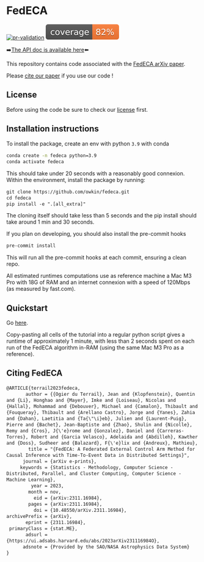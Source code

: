 # FedECA

[![pr-validation](https://github.com/owkin/fedeca/actions/workflows/pr_validation.yml/badge.svg?branch=main)](https://github.com/owkin/fedeca/actions/workflows/pr_validation.yml)
<img src="/badges/cov_badge.svg" >

:arrow_right:[The API doc is available here](https://owkin.github.io/fedeca/):arrow_left:

This repository contains code associated with the [FedECA arXiv paper](https://arxiv.org/abs/2311.16984).

Please [cite our paper](#citation) if you use our code !


## License

Before using the code be sure to check our [license](./license.md) first.


## Installation instructions

To install the package, create an env with python `3.9` with conda

```bash
conda create -n fedeca python=3.9
conda activate fedeca
```
This should take under 20 seconds with a reasonably good connexion.
Within the environment, install the package by running:

```
git clone https://github.com/owkin/fedeca.git
cd fedeca
pip install -e ".[all_extra]"
```
The cloning itself should take less than 5 seconds and the pip install
should take around 1 min and 30 seconds.

If you plan on developing, you should also install the pre-commit hooks

```bash
pre-commit install
```

This will run all the pre-commit hooks at each commit, ensuring a clean repo.

All estimated runtimes computations use as reference machine a Mac M3 Pro with 18G of RAM
and an internet connexion with a speed of 120Mbps (as measured by fast.com).

## Quickstart

Go [here](./quickstart/quickstart.md).

Copy-pasting all cells of the tutorial into a regular python script gives a runtime of approximately 1 minute,
with less than 2 seconds spent on each run of the FedECA algorithm in-RAM (using the same Mac M3 Pro as a reference).

## <a name="citation"></a>Citing FedECA

```
@ARTICLE{terrail2023fedeca,
       author = {{Ogier du Terrail}, Jean and {Klopfenstein}, Quentin and {Li}, Honghao and {Mayer}, Imke and {Loiseau}, Nicolas and {Hallal}, Mohammad and {Debouver}, Michael and {Camalon}, Thibault and {Fouqueray}, Thibault and {Arellano Castro}, Jorge and {Yanes}, Zahia and {Dahan}, Laetitia and {Ta{\"\i}eb}, Julien and {Laurent-Puig}, Pierre and {Bachet}, Jean-Baptiste and {Zhao}, Shulin and {Nicolle}, Remy and {Cros}, J{\'e}rome and {Gonzalez}, Daniel and {Carreras-Torres}, Robert and {Garcia Velasco}, Adelaida and {Abdilleh}, Kawther and {Doss}, Sudheer and {Balazard}, F{\'e}lix and {Andreux}, Mathieu},
        title = "{FedECA: A Federated External Control Arm Method for Causal Inference with Time-To-Event Data in Distributed Settings}",
      journal = {arXiv e-prints},
     keywords = {Statistics - Methodology, Computer Science - Distributed, Parallel, and Cluster Computing, Computer Science - Machine Learning},
         year = 2023,
        month = nov,
          eid = {arXiv:2311.16984},
        pages = {arXiv:2311.16984},
          doi = {10.48550/arXiv.2311.16984},
archivePrefix = {arXiv},
       eprint = {2311.16984},
 primaryClass = {stat.ME},
       adsurl = {https://ui.adsabs.harvard.edu/abs/2023arXiv231116984O},
      adsnote = {Provided by the SAO/NASA Astrophysics Data System}
}

```
